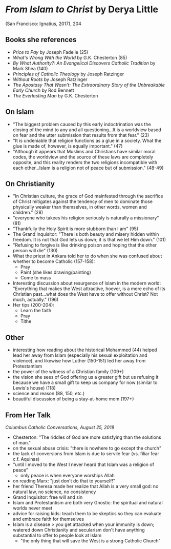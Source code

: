 # *From Islam to Christ* by Derya Little

(San Francisco: Ignatius, 2017), 204


## Books she references
- *Price to Pay* by Joseph Fadelle (25)
- *What's Wrong With the World* by G.K. Chesterton (85)
- *By What Authority?: An Evangelical Discovers Catholic Tradition* by Mark Shea (140)
- *Principles of Catholic Theology* by Joseph Ratzinger
- *Without Roots* by Joseph Ratzinger
- *The Apostasy That Wasn't: The Extraordinary Story of the Unbreakable Early Church* by Rod Bennett
- *The Everlasting Man* by G.K. Chesterton


## On Islam
- "The biggest problem caused by this early indoctrination was the closing of the mind to any and all questioning...It is a worldview based on fear and the utter submission that results from that fear." (23)
- "It is undeniable that religion functions as a glue in a society. What the glue is made of, however, is equally important." (47)
- "Although it appears that Muslims and Christians have similar moral codes, the worldview and the source of these laws are completely opposite, and this reality renders the two religions incompatible with each other...Islam is a religion not of peace but of submission." (48-49)


## On Christianity
- "In Christian culture, the grace of God mainfested through the sacrifice of Christ mitigates against the tendency of men to dominate those physically weaker than themselves, in other words, women and children." (28)
- "everyone who takees his religion seriously is naturally a missionary" (81)
- "Thankfully the Holy Spirit is more stubborn than I am" (95)
- The Grand Inquisitor: "There is both beauty and misery hidden within freedom. It is not that God lets us down; it is that we let Him down." (101)
- "Refusing to forgive is like drinking poison and hoping that the other person will die" (130)
- What the priest in Ankara told her to do when she was confused about whether to become Catholic (157-158):
  - Pray
  - Paint (she likes drawing/painting)
  - Come to mass
- Interesting discussion about resurgence of Islam in the modern world: "Everything that makes the West attractive, hoever, is a mere echo of its Christian past...what does the West have to offer without Christ? Not much, actually." (196)
- Her tips (200-204):
  - Learn the faith
  - Pray
  - Tithe



## Other
- interesting how reading about the historical Mohammed (44) helped lead her away from Islam (especially his sexual exploitation and violence), and likewise how Luther (150-151) led her away from Protestantism
- the power of the witness of a Christian family (109+)
- the vision she sees of God offering us a greater gift but us refusing it because we have a small gift to keep us company for now (similar to Lewis's house) (118)
- science and reason (88, 150, etc.)
- beautiful discussion of being a stay-at-home mom (197+)


## From Her Talk

*Columbus Catholic Conversations, August 25, 2018*

- Chesterton: "The riddles of God are more satisfying than the solutions of man."
- on the sexual abuse crisis: "there is nowhere to go except the church"
- the lack of conversions from Islam is due to servile fear (vs. filiar fear c.f. Aquinas)
- "until I moved to the West I never heard that Islam was a religion of peace"
  - only peace is when everyone worships Allah
- on reading Marx: "just don't do that to yourself!"
- her friend Theresa made her realize that Allah is a very small god: no natural law, no science, no consistency
- Grand Inquisitor: free will and sin
- Islam and Protestantism are both very Gnostic: the spiritual and natural worlds never meet
- advice for raising kids: teach them to be skeptics so they can evaluate and embrace faith for themselves
- Islam is a disease > you get attacked when your immunity is down; watered down Christianity and secularism don't have anything substantial to offer to people look at Islam
  - "the only thing that will save the West is a strong Catholic Church"